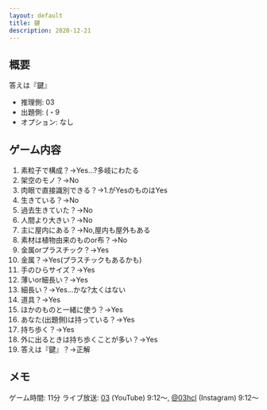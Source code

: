 ```yaml
---
layout: default
title: 鍵
description: 2020-12-21
---
```


## 概要

答えは『鍵』

- 推理側: 03
- 出題側: (・9
- オプション: なし

## ゲーム内容

1. 素粒子で構成？→Yes…?多岐にわたる
2. 架空のモノ？→No
3. 肉眼で直接識別できる？→1.がYesのものはYes
4. 生きている？→No
5. 過去生きていた？→No
6. 人間より大きい？→No
7. 主に屋内にある？→No,屋内も屋外もある
8. 素材は植物由来のものor布？→No
9. 金属orプラスチック？→Yes
10. 金属？→Yes(プラスチックもあるかも)
11. 手のひらサイズ？→Yes
12. 薄いor細長い？→Yes
13. 細長い？→Yes…かな?太くはない
14. 道具？→Yes
15. ほかのものと一緒に使う？→Yes
16. あなた(出題側)は持っている？→Yes
17. 持ち歩く？→Yes
18. 外に出るときは持ち歩くことが多い？→Yes
19. 答えは『鍵』？→正解

## メモ

ゲーム時間: 11分
ライブ放送: [03](https://www.youtube.com/watch?v=JwrxicsBW7U&t=552s) (YouTube) 9:12～, [@03hcl](https://www.instagram.com/tv/CJI6wbFjH5T/) (Instagram) 9:12～

